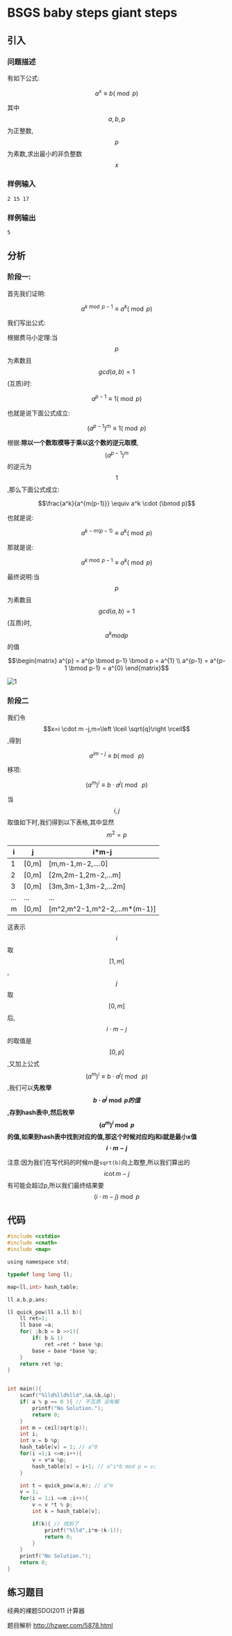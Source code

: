 # BSGS baby steps giant steps


## 引入

### 问题描述

有如下公式:

```math
a^x \equiv b( \bmod p)
```
其中$$a,b,p$$为正整数,$$p$$为素数,求出最小的非负整数$$x$$

### 样例输入


```
2 15 17
```


### 样例输出

```
5
```


## 分析

### 阶段一: 

首先我们证明:

```math
a^{k \bmod p-1} \equiv a^k(\bmod p)
```

我们写出公式:

根据费马小定理:当$$p$$为素数且$$gcd(a,b)=1$$(互质)时:

```math
a^{p-1} \equiv 1(\bmod p)
```

也就是说下面公式成立:

```math
(a^{p-1})^m \equiv 1(\bmod p)
```

根据:**除以一个数取模等于乘以这个数的逆元取模**,$$(a^{p-1})^m$$的逆元为$$1$$,那么下面公式成立:

```math
\frac{a^k}{a^{m(p-1)}} \equiv a^k \cdot (\bmod p)
```

也就是说:

```math
a^{k-m(p-1)} \equiv a^k(\bmod p)
```

那就是说:

```math
a^{k \bmod p-1} \equiv a^k(\bmod p)
```

最终说明:当$$p$$为素数且$$gcd(a,b)=1$$(互质)时,$$a^k mod p$$的值

```math
\begin{matrix}
a^{p} = a^{p \bmod p-1} \bmod p = a^{1} \\
a^{p-1} = a^{p-1 \bmod p-1} = a^{0}
\end{matrix}
```

![1](./mod.png)

### 阶段二

我们令$$x=i \cdot m -j,m=\left \lceil  \sqrt{q}\right \rceil$$,得到

```math
a^{im-j} \equiv b(\bmod\ p)
```

移项:

```math
(a^m)^i \equiv b\cdot a^j(\bmod\  p)
```


当$$i,j$$取值如下时,我们得到以下表格,其中显然$$m^2 =p $$

| i   | j     | i*m-j                        |
|-----|-------|------------------------------|
| 1   | [0,m] | [m,m-1,m-2,....0]            |
| 2   | [0,m] | [2m,2m-1,2m-2,...m]          |
| 3   | [0,m] | [3m,3m-1,3m-2,...2m]         |
| ... | ...   | ...                          |
| m   | [0,m] | [m^2,m^2-1,m^2-2,...m*(m-1)] |

这表示$$i$$取$$[1,m]$$,$$j$$取$$[0,m]$$后,$$i\cdot m -j$$的取值是$$[0,p]$$,又加上公式$$ (a^m)^i \equiv b\cdot a^j(\bmod\  p)$$,我们可以**先枚举$$b \cdot a^j \bmod p的值$$,存到hash表中,然后枚举$$(a^m)^i \bmod p$$的值,如果到hash表中找到对应的值,那这个时候对应的j和i就是最小x值$$i\cdot m -j $$**

注意:因为我们在写代码的时候m是`sqrt(b)`向上取整,所以我们算出的$$i \cot m -j$$ 有可能会超过p,所以我们最终结果要$$(i \cdot m -j) \bmod p$$


## 代码

```c
#include <cstdio>
#include <cmath>
#include <map>

using namespace std;

typedef long long ll;

map<ll,int> hash_table;

ll a,b,p,ans;

ll quick_pow(ll a,ll b){
    ll ret=1; 
    ll base =a;
    for( ;b;b = b >>1){
        if( b & 1)
            ret =ret * base %p;
        base = base *base %p;
    }
    return ret %p;
}


int main(){
    scanf("%lld%lld%lld",&a,&b,&p);
    if( a % p == 0 ){ // 不互质 没有解
        printf("No Solution.");
        return 0;
    }
    int m = ceil(sqrt(p));
    int i;
    int v = b %p;
    hash_table[v] = 1; // a^0
    for(i =1;i <=m;i++){
        v = v*a %p;
        hash_table[v] = i+1; // a^i*b mod p = v;
    }

    int t = quick_pow(a,m); // a^m
    v = 1;
    for(i = 1;i <=m ;i++){
        v = v *t % p;
        int k = hash_table[v];

        if(k){ // 找到了
            printf("%lld",i*m-(k-1));
            return 0;
        }
    }
    printf("No Solution.");
    return 0;
}

```
## 练习题目


经典的裸题SDOI2011 计算器

题目解析 http://hzwer.com/5878.html
